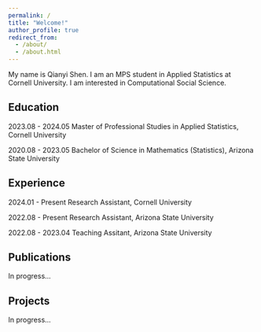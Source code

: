 ```yaml
---
permalink: /
title: "Welcome!"
author_profile: true
redirect_from: 
  - /about/
  - /about.html
---
```


My name is Qianyi Shen. I am an MPS student in Applied Statistics at Cornell University. I am interested in Computational Social Science.

Education
------
2023.08 - 2024.05 Master of Professional Studies in Applied Statistics, Cornell University

2020.08 - 2023.05 Bachelor of Science in Mathematics (Statistics), Arizona State University

Experience
------
2024.01 - Present Research Assistant, Cornell University

2022.08 - Present Research Assistant, Arizona State University

2022.08 - 2023.04 Teaching Assitant, Arizona State University

Publications
------
In progress...

Projects
------
In progress...
